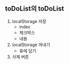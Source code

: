 ## toDoList의 toDoList
1. localStorage 저장
   * index
   * 체크박스
   * 내용
2. localStorage 꺼내기
   * 표에 담기
3. 삭제 버튼